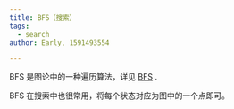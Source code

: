 ```yaml
---
title: BFS（搜索）
tags:
  - search
author: Early, 1591493554

---
```


BFS 是图论中的一种遍历算法，详见 [BFS](../graph/bfs.md) .

BFS 在搜索中也很常用，将每个状态对应为图中的一个点即可。
